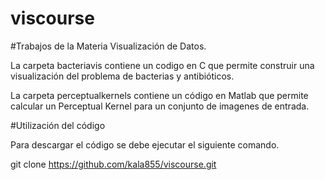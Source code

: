 # viscourse
#Trabajos de la Materia Visualización de Datos.

La carpeta bacteriavis contiene un codigo en C que permite construir una visualización del problema de bacterias y antibióticos.

La carpeta perceptualkernels contiene un código en Matlab que permite calcular un Perceptual Kernel para un conjunto de imagenes de entrada.

#Utilización del código

Para descargar el código se debe ejecutar el siguiente comando.

git clone https://github.com/kala855/viscourse.git
